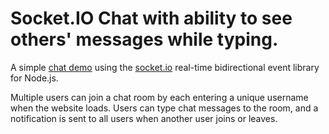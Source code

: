 # Socket.IO Chat with ability to see others' messages while typing.
A simple [chat demo](https://github.com/socketio/socket.io/tree/master/examples/chat) using the  [socket.io](http://socket.io/) real-time bidirectional event library for Node.js.

Multiple users can join a chat room by each entering a unique username
when the website loads. Users can type chat messages to the room, and a notification is sent to all users when another user joins or leaves.

